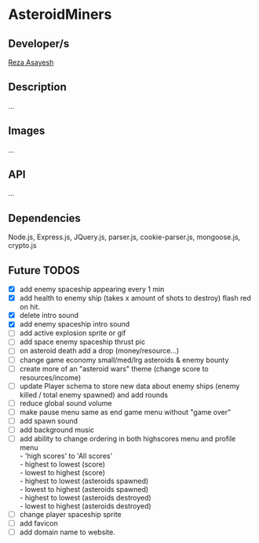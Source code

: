 # AsteroidMiners

## Developer/s

[Reza Asayesh](https://github.com/rasayesh)<br/>

## Description

...

## Images

...

## API

...

## Dependencies

Node.js, Express.js, JQuery.js, parser.js, cookie-parser.js, mongoose.js, crypto.js

## Future TODOS

- [X] add enemy spaceship appearing every 1 min
- [X] add health to enemy ship (takes x amount of shots to destroy) flash red on hit.
- [X] delete intro sound
- [X] add enemy spaceship intro sound
- [ ] add active explosion sprite or gif
- [ ] add space enemy spaceship thrust pic 
- [ ] on asteroid death add a drop (money/resource...)
- [ ] change game economy small/med/lrg asteroids & enemy bounty
- [ ] create more of an "asteroid wars" theme (change score to resources/income)
- [ ] update Player schema to store new data about enemy ships (enemy killed / total enemy spawned) and add rounds
- [ ] reduce global sound volume
- [ ] make pause menu same as end game menu without "game over" 
- [ ] add spawn sound
- [ ] add background music
- [ ] add ability to change ordering in both highscores menu and profile menu<br/>
      - 'high scores' to 'All scores'<br/>
      - highest to lowest (score)<br/>
      - lowest to highest (score)<br/>
      - highest to lowest (asteroids spawned)<br/>
      - lowest to highest (asteroids spawned)<br/>
      - highest to lowest (asteroids destroyed)<br/>
      - lowest to highest (asteroids destroyed)<br/>
- [ ] change player spaceship sprite
- [ ] add favicon
- [ ] add domain name to website.
